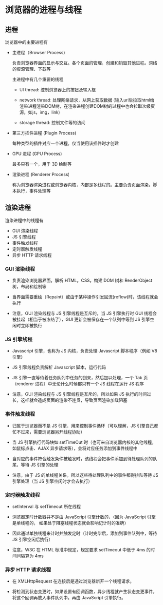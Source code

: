 # 浏览器的进程与线程

## 进程

浏览器中的主要进程有

- 主进程（Browser Process)

  负责浏览器界面的显示与交互。各个页面的管理，创建和销毁其他进程。网络的资源管理、下载等

  主进程中有几个重要的线程

  - UI thread: 控制浏览器上的按钮及输入框

  - network thread: 处理网络请求，从网上获取数据 (输入url后拉取html给渲染进程渲染DOM树，在渲染进程创建DOM树的过程中也会拉取次级资源，如js，img，link)

  - storage thread: 控制文件等的访问

- 第三方插件进程 (Plugin Process)

  每种类型的插件对应一个进程，仅当使用该插件时才创建

- GPU 进程 (GPU Process)

  最多只有一个，用于 3D 绘制等

- 渲染进程 (Renderer Process)

  称为浏览器渲染进程或浏览器内核，内部是多线程的。主要负责页面渲染，脚本执行，事件处理等

## 渲染进程

渲染进程中的线程有

- GUI 渲染线程
- JS 引擎线程
- 事件触发线程
- 定时器触发线程
- 异步 HTTP 请求线程

### GUI 渲染线程

- 负责渲染浏览器界面，解析 HTML，CSS，构建 DOM 树和 RenderObject 树，布局和绘制等

- 当界面需要重绘（Repaint）或由于某种操作引发回流(reflow)时，该线程就会执行

- 注意，GUI 渲染线程与 JS 引擎线程是互斥的，当 JS 引擎执行时 GUI 线程会被挂起（相当于被冻结了），GUI 更新会被保存在一个队列中等到 JS 引擎空闲时立即被执行

### JS 引擎线程

- Javascript 引擎，也称为 JS 内核，负责处理 Javascript 脚本程序（例如 V8 引擎）

- JS 引擎线程负责解析 Javascript 脚本，运行代码

- JS 引擎一直等待着任务队列中任务的到来，然后加以处理，一个 Tab 页（renderer 进程）中无论什么时候都只有一个 JS 线程在运行 JS 程序

- 注意，GUI 渲染线程与 JS 引擎线程是互斥的，所以如果 JS 执行的时间过长，这样就会造成页面的渲染不连贯，导致页面渲染加载阻塞

### 事件触发线程

- 归属于浏览器而不是 JS 引擎，用来控制事件循环（可以理解，JS 引擎自己都忙不过来，需要浏览器另开线程协助）

- 当 JS 引擎执行代码块如 setTimeOut 时（也可来自浏览器内核的其他线程，如鼠标点击、AJAX 异步请求等），会将对应任务添加到事件线程中

- 当对应的事件符合触发条件被触发时，该线程会把事件添加到待处理队列的队尾，等待 JS 引擎的处理

- 注意，由于 JS 的单线程关系，所以这些待处理队列中的事件都得排队等待 JS 引擎处理（当 JS 引擎空闲时才会去执行）

### 定时器触发线程

- setInterval 与 setTimeout 所在线程

- 浏览器定时计数器并不是由 JavaScript 引擎计数的，（因为 JavaScript 引擎是单线程的， 如果处于阻塞线程状态就会影响记计时的准确）

- 因此通过单独线程来计时并触发定时（计时完毕后，添加到事件队列中，等待 JS 引擎空闲后执行）

- 注意，W3C 在 HTML 标准中规定，规定要求 setTimeout 中低于 4ms 的时间间隔算为 4ms

### 异步 HTTP 请求线程

- 在 XMLHttpRequest 在连接后是通过浏览器新开一个线程请求。

- 将检测到状态变更时，如果设置有回调函数，异步线程就产生状态变更事件，将这个回调再放入事件队列中。再由 JavaScript 引擎执行。
